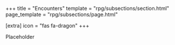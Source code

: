 +++
title = "Encounters"
template = "rpg/subsections/section.html"
page_template = "rpg/subsections/page.html"

[extra]
icon = "fas fa-dragon"
+++

Placeholder
